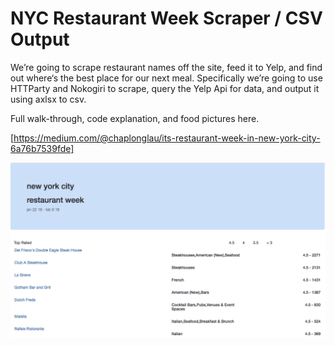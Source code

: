 # NYC Restaurant Week Scraper / CSV Output 

We’re going to scrape restaurant names off the site, feed it to Yelp, and find out where‘s the best place for our next meal. Specifically we’re going to use HTTParty and Nokogiri to scrape, query the Yelp Api for data, and output it using axlsx to csv. 

Full walk-through, code explanation, and food pictures here.

[https://medium.com/@chaplonglau/its-restaurant-week-in-new-york-city-6a76b7539fde]

![alt text](https://github.com/chaplonglau/nyc_restaurant_week/blob/master/rest.png "demo")